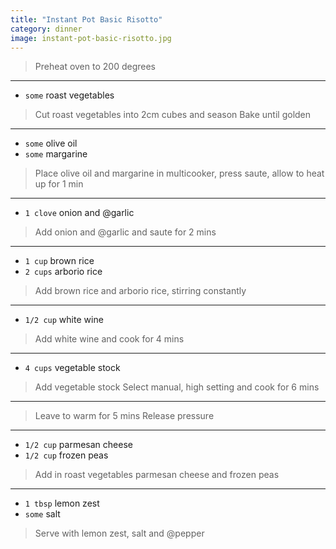 ```yaml
---
title: "Instant Pot Basic Risotto"
category: dinner
image: instant-pot-basic-risotto.jpg
---
```



> Preheat oven to 200 degrees

---

* `some` roast vegetables

> Cut roast vegetables into 2cm cubes and season Bake until golden

---

* `some` olive oil
* `some` margarine

> Place olive oil and margarine in multicooker, press saute, allow to heat up for 1 min

---

* `1 clove` onion and @garlic

> Add onion and @garlic and saute for 2 mins

---

* `1 cup` brown rice
* `2 cups` arborio rice

> Add brown rice and arborio rice, stirring constantly

---

* `1/2 cup` white wine

> Add white wine and cook for 4 mins

---

* `4 cups` vegetable stock

> Add vegetable stock Select manual, high setting and cook for 6 mins

---

> Leave to warm for 5 mins Release pressure

---

* `1/2 cup` parmesan cheese
* `1/2 cup` frozen peas

> Add in roast vegetables parmesan cheese and frozen peas

---

* `1 tbsp` lemon zest
* `some` salt

> Serve with lemon zest, salt and @pepper

